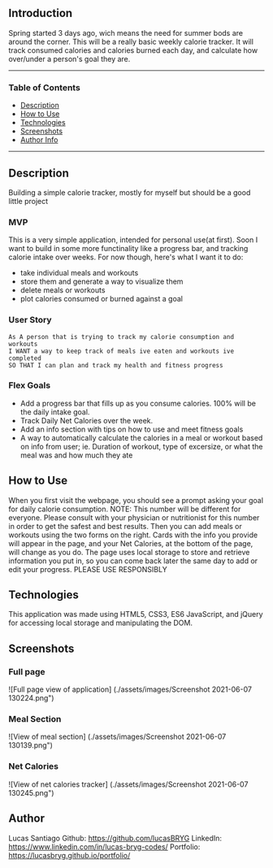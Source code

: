 ## Introduction
Spring started 3 days ago, wich means the need for summer bods are around the corner. This will be a really basic weekly calorie tracker. It will track consumed calories and calories burned each day, and calculate how over/under a person's goal they are.

---

### Table of Contents

- [Description](#description)
- [How to Use](#how-to-use)
- [Technologies](#technologies)
- [Screenshots](#screenshots)
- [Author Info](#author-info)

---

## Description
Building a simple calorie tracker, mostly for myself but should be a good little project

### MVP
This is a very simple application, intended for personal use(at first). Soon I want to build in some more functinality like a progress bar, and tracking calorie intake over weeks. For now though, here's what I want it to do:
 - take individual meals and workouts
 - store them and generate a way to visualize them
 - delete meals or workouts
 - plot calories consumed or burned against a goal

### User Story
```
As A person that is trying to track my calorie consumption and workouts
I WANT a way to keep track of meals ive eaten and workouts ive completed
SO THAT I can plan and track my health and fitness progress
```

### Flex Goals
 - Add a progress bar that fills up as you consume calories. 100% will be the daily intake goal.
 - Track Daily Net Calories over the week.
 - Add an info section with tips on how to use and meet fitness goals
 - A way to automatically calculate the calories in a meal or workout based on info from user; ie. Duration of workout, type of excersize, or what the meal was and how much they ate

## How to Use
When you first visit the webpage, you should see a prompt asking your goal for daily calorie consumption. NOTE: This number will be different for everyone. Please consult with your physician or nutritionist for this number in order to get the safest and best results.
Then you can add meals or workouts using the two forms on the right. Cards with the info you provide will appear in the page, and your Net Calories, at the bottom of the page, will change as you do. The page uses local storage to store and retrieve information you put in, so you can come back later the same day to add or edit your progress.
PLEASE USE RESPONSIBLY

## Technologies
This application was made using HTML5, CSS3, ES6 JavaScript, and jQuery for accessing local storage and manipulating the DOM.

## Screenshots
### Full page
![Full page view of application] (./assets/images/Screenshot 2021-06-07 130224.png")

### Meal Section
![View of meal section] (./assets/images/Screenshot 2021-06-07 130139.png")

### Net Calories
![View of net calories tracker] (./assets/images/Screenshot 2021-06-07 130245.png")

## Author
 Lucas Santiago
 Github: https://github.com/lucasBRYG
 LinkedIn: https://www.linkedin.com/in/lucas-bryg-codes/
 Portfolio: https://lucasbryg.github.io/portfolio/